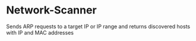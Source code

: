 # Network-Scanner
Sends ARP requests to a target IP or IP range and returns discovered hosts with IP and MAC addresses
